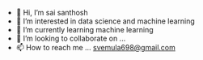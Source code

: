 - 👋 Hi, I’m sai santhosh 
- 👀 I’m interested in data science and machine learning 
- 🌱 I’m currently learning machine learning 
- 💞️ I’m looking to collaborate on ...
- 📫 How to reach me ... svemula698@gmail.com
